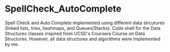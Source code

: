 # SpellCheck_AutoComplete
Spell Check and Auto Complete implemented using different data strcutures (linked lists, tries, hashmaps, and Queues/Stacks). Code shell for the Data Structures classes inspired from UCSD's Coursera Course on Data Structures. However, all data structures and algorithms were implemented by me.
